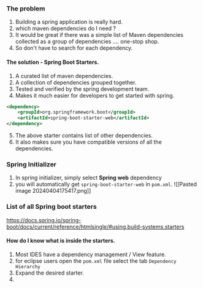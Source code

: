 ### The problem
1. Building a spring application is really hard.
2. which maven dependencies do I need ? 
3. It would be great if there was a simple list of Maven dependencies collected as a group of dependencies .... one-stop shop.
4. So don't have to search for each dependency.
#### The solution - Spring Boot Starters.
1. A curated list of maven dependencies. 
2. A collection of dependencies grouped together.
3. Tested and verified by the spring development team.
4. Makes it much easier for developers to get started with spring.
```xml
<dependency>  
    <groupId>org.springframework.boot</groupId>  
    <artifactId>spring-boot-starter-web</artifactId>  
</dependency>
```
5. The above starter contains list of other dependencies.
6. It also makes sure you have compatible versions of all the dependencies.
### Spring Initializer
1. In spring initializer, simply select **Spring web** dependency
2. you will automatically get `spring-boot-starter-web` in `pom.xml`.
![[Pasted image 20240404175417.png]]
### List of all Spring boot starters
https://docs.spring.io/spring-boot/docs/current/reference/htmlsingle/#using.build-systems.starters

#### How do I know what is inside the starters.
1. Most IDES have a dependency management / View feature. 
2. for eclipse users open the `pom.xml` file select the tab `Dependency Hierarchy`
3. Expand the desired starter.
4. 